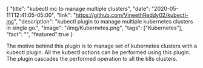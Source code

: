 {
  "title": "kubectl mc to manage multiple clusters",
  "date": "2020-05-11T12:41:05-05:00",
  "link": "https://github.com/VineethReddy02/kubectl-mc",
  "description": "kubectl plugin to manage multiple kubernetes clusters in single go.",
  "image": "/img/Kubernetes.png",
  "tags": ["Kubernetes"],
  "fact": "",
  "featured":true
}

The motive behind this plugin is to manage set of kubernetes clusters with a kubectl plugin. All the kubectl actions can be performed using this plugin. The plugin cascades the performed operation to all the k8s clusters.
